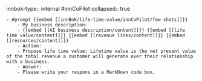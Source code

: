 innbok-type:: internal
#innCoPilot
collapsed:: true

	- #prompt {{embed [[innBoK/life-time-value/innCoPilot/few shots]]}}
		- My business description:
		- {{embed [[AI business description/content]]}} {{embed [[life time value/content]]}} {{embed [[revenue lines/content]]}} {{embed [[resources/content]]}}
		- Action:
		- Propose life time value: Lifetime value is the net present value of the total revenue a customer will generate over their relationship with a business.
		- Answer:
		- Please write your respons in a MarkDown code box.